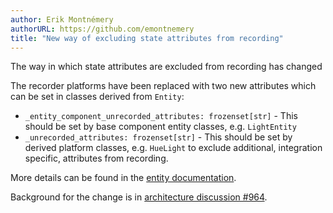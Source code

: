 ```yaml
---
author: Erik Montnémery
authorURL: https://github.com/emontnemery
title: "New way of excluding state attributes from recording"
---
```


The way in which state attributes are excluded from recording has changed

The recorder platforms have been replaced with two new attributes which can be set in classes derived from `Entity`:
- `_entity_component_unrecorded_attributes: frozenset[str]` - This should be set by base component entity classes, e.g. `LightEntity`
- `_unrecorded_attributes: frozenset[str]` - This should be set by derived platform classes, e.g. `HueLight` to exclude 
additional, integration specific, attributes from recording.


More details can be found in the [entity documentation](/docs/core/entity#excluding-state-attributes-from-recorder-history).

Background for the change is in [architecture discussion #964](https://github.com/home-assistant/architecture/discussions/964).
